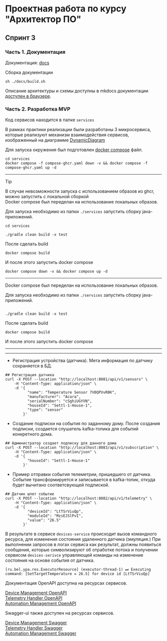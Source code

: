 # Проектная работа по курсу "Архитектор ПО" 

## Спринт 3

### Часть 1. Документация

Документация: [docs](docs)

Сборка документации
```shell
sh ./docs/build.sh
```

Описание архитектуры и схемы доступны в mkdocs документации [доступен в браузере](http://127.0.0.1:8000/).

### Часть 2. Разработка MVP

Код сервисов находится в папке `services`

В рамках практики реализации были разработаны 3 микросервиса, которые реализуют механизм взаимодействия сервисов,
изображенный на диаграмме [DynamicDiagram](docs/docs/assets/target/DynamicDiagram.md)

Для запуска окружения был подготовлен [docker compose](services/compose-ghcr.yaml) файл.

```shell
cd services
docker compose -f compose-ghcr.yaml down -v && docker compose -f compose-ghcr.yaml up -d
```

---
> [!TIP]
> В случае невозможности запуска с использованием образов из ghcr, можно запустить с локальной сборкой  
> Docker compose был переделан на использование локальных образов.

Для запуска необходимо из папки `./services` запустить сборку java-приложений.

```shell
cd services

./gradle clean build -x test
```
После сделать build
```shell
docker compose build
```

И после этого запустить docker compose

```shell
docker compose down -v && docker compose up -d
```

---

Docker compose был переделан на использование локальных образов.

Для запуска необходимо из папки `./services` запустить сборку java-приложений.

```shell

./gradle clean build -x test
```
После сделать build
```shell
docker compose build
```

И после этого запустить docker compose

---

---

  
- Регистрация устройства (датчика). Мета информация по датчику сохраняется в БД.

```shell
## Регистрация датчика
curl -X POST --location "http://localhost:8081/api/v1/sensors" \
    -H "Content-Type: application/json" \
    -d '{
          "name": "Temperature Sensor 7V0QPVvR0K",
          "manufacturer": "Acara",
          "serialNumber": "cSghiUGYVN",
          "houseId": "Settl-1-House-1",
          "type": "sensor"
        }'
```

- Создание подписки на события по заданному дому. После создания подписки, создается слушатель kafka-топика для событий конкретного дома.

```shell
## Администратор создает подписку для данного дома
curl -X POST --location "http://localhost:8083/api/v1/subscription" \
    -H "Content-Type: application/json" \
    -d '{
          "houseId": "Settl-1-House-1"
        }'
```

- Пример отправки события телеметрии, пришедшего от датчика. Событие трансформируется и записывается в kafka-топик, 
    откуда будет вычитано соответсвующей подпиской.

```shell
## Датчик шлет событие
curl -X POST --location "http://localhost:8082/api/v1/telemetry" \
    -H "Content-Type: application/json" \
    -d '{
          "deviceId": "LtTSrViuQp",
          "moduleId": "MzsEJSlPvI",
          "value": "26.5"
        }'
```

В результате в сервисе `devices-service` происходит вызов командного ресурса, для изменения состояния удаленного датчика (эмуляция.)
При выполнении запросов в логах сервиса как результат, должны появиться сообщения, которые символизируют об отработке потока и получении 
сервисом `devices-serivce` управляющей команды на изменение состояния на основе события от датчика.
```
[ru.bel.ypa.res.ExecutorResource] (executor-thread-1) ⏭ Executing command: [SetTargetTemperature = 26.5] for device id [LtTSrViuQp]
```


Документация OpenAPI доступна на ресурсах сервисов.

[Device Management OpenAPI](http://localhost:8081/q/openapi)   
[Telemetry Handler OpenAPI](http://localhost:8082/q/openapi)   
[Automation Management OpenAPI](http://localhost:8083/q/openapi)   

Swagger-ui также доступен на ресурсах сервисов.

[Device Management Swagger](http://localhost:8081/q/swagger-ui/)  
[Telemetry Handler Swagger](http://localhost:8082/q/swagger-ui/)  
[Automation Management Swagger](http://localhost:8083/q/swagger-ui/)
